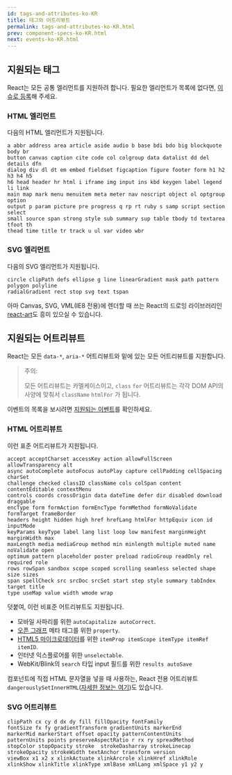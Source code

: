 ```yaml
---
id: tags-and-attributes-ko-KR
title: 태그와 어트리뷰트
permalink: tags-and-attributes-ko-KR.html
prev: component-specs-ko-KR.html
next: events-ko-KR.html
---
```


## 지원되는 태그

React는 모든 공통 엘리먼트를 지원하려 합니다. 필요한 엘리먼트가 목록에 없다면, [이슈로 등록](https://github.com/facebook/react/issues/new)해 주세요.

### HTML 엘리먼트

다음의 HTML 엘리먼트가 지원됩니다.

```
a abbr address area article aside audio b base bdi bdo big blockquote body br
button canvas caption cite code col colgroup data datalist dd del details dfn
dialog div dl dt em embed fieldset figcaption figure footer form h1 h2 h3 h4 h5
h6 head header hr html i iframe img input ins kbd keygen label legend li link
main map mark menu menuitem meta meter nav noscript object ol optgroup option
output p param picture pre progress q rp rt ruby s samp script section select
small source span strong style sub summary sup table tbody td textarea tfoot th
thead time title tr track u ul var video wbr
```

### SVG 엘리먼트

다음의 SVG 엘리먼트가 지원됩니다.

```
circle clipPath defs ellipse g line linearGradient mask path pattern polygon polyline
radialGradient rect stop svg text tspan
```

아마 Canvas, SVG, VML(IE8 전용)에 렌더할 때 쓰는 React의 드로잉 라이브러리인 [react-art](https://github.com/facebook/react-art)도 흥미 있으실 수 있습니다.


## 지원되는 어트리뷰트

React는 모든 `data-*`, `aria-*` 어트리뷰트와 밑에 있는 모든 어트리뷰트를 지원합니다.

> 주의:
>
> 모든 어트리뷰트는 카멜케이스이고, `class` `for` 어트리뷰트는 각각  DOM API의 사양에 맞춰서 `className` `htmlFor` 가 됩니다.

이벤트의 목록을 보시려면 [지원되는 이벤트](/docs/events-ko-KR.html)를 확인하세요.

### HTML 어트리뷰트

이런 표준 어트리뷰트가 지원됩니다.

```
accept acceptCharset accessKey action allowFullScreen allowTransparency alt
async autoComplete autoFocus autoPlay capture cellPadding cellSpacing charSet
challenge checked classID className cols colSpan content contentEditable contextMenu
controls coords crossOrigin data dateTime defer dir disabled download draggable
encType form formAction formEncType formMethod formNoValidate formTarget frameBorder
headers height hidden high href hrefLang htmlFor httpEquiv icon id inputMode
keyParams keyType label lang list loop low manifest marginHeight marginWidth max
maxLength media mediaGroup method min minlength multiple muted name noValidate open
optimum pattern placeholder poster preload radioGroup readOnly rel required role
rows rowSpan sandbox scope scoped scrolling seamless selected shape size sizes
span spellCheck src srcDoc srcSet start step style summary tabIndex target title
type useMap value width wmode wrap
```

덧붙여, 이런 비표준 어트리뷰트도 지원됩니다.

- 모바일 사파리를 위한 `autoCapitalize autoCorrect`.
- [오픈 그래프](http://ogp.me/) 메타 태그를 위한 `property`.
- [HTML5 마이크로데이터](http://schema.org/docs/gs.html)를 위한 `itemProp itemScope itemType itemRef itemID`.
- 인터넷 익스플로어를 위한 `unselectable`.
- WebKit/Blink의 `search` 타입 input 필드를 위한 `results autoSave` 

컴포넌트에 직접 HTML 문자열을 넣을 때 사용하는, React 전용 어트리뷰트 `dangerouslySetInnerHTML`([자세한 정보는 여기](/docs/special-non-dom-attributes-ko-KR.html))도 있습니다.

### SVG 어트리뷰트

```
clipPath cx cy d dx dy fill fillOpacity fontFamily
fontSize fx fy gradientTransform gradientUnits markerEnd
markerMid markerStart offset opacity patternContentUnits
patternUnits points preserveAspectRatio r rx ry spreadMethod
stopColor stopOpacity stroke  strokeDasharray strokeLinecap
strokeOpacity strokeWidth textAnchor transform version
viewBox x1 x2 x xlinkActuate xlinkArcrole xlinkHref xlinkRole
xlinkShow xlinkTitle xlinkType xmlBase xmlLang xmlSpace y1 y2 y
```
